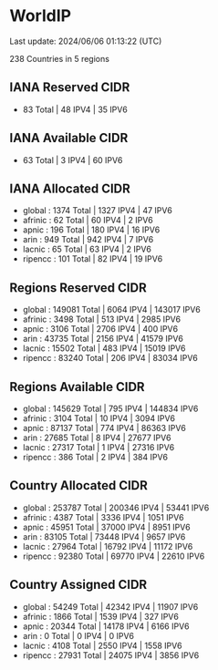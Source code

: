 # WorldIP

Last update: 2024/06/06 01:13:22 (UTC)

238 Countries in 5 regions

## IANA Reserved CIDR

- 83 Total | 48 IPV4 | 35 IPV6

## IANA Available CIDR

- 63 Total | 3 IPV4 | 60 IPV6

## IANA Allocated CIDR

- global : 1374 Total | 1327 IPV4 | 47 IPV6
- afrinic : 62 Total | 60 IPV4 | 2 IPV6
- apnic : 196 Total | 180 IPV4 | 16 IPV6
- arin : 949 Total | 942 IPV4 | 7 IPV6
- lacnic : 65 Total | 63 IPV4 | 2 IPV6
- ripencc : 101 Total | 82 IPV4 | 19 IPV6

## Regions Reserved CIDR

- global : 149081 Total | 6064 IPV4 | 143017 IPV6
- afrinic : 3498 Total | 513 IPV4 | 2985 IPV6
- apnic : 3106 Total | 2706 IPV4 | 400 IPV6
- arin : 43735 Total | 2156 IPV4 | 41579 IPV6
- lacnic : 15502 Total | 483 IPV4 | 15019 IPV6
- ripencc : 83240 Total | 206 IPV4 | 83034 IPV6

## Regions Available CIDR

- global : 145629 Total | 795 IPV4 | 144834 IPV6
- afrinic : 3104 Total | 10 IPV4 | 3094 IPV6
- apnic : 87137 Total | 774 IPV4 | 86363 IPV6
- arin : 27685 Total | 8 IPV4 | 27677 IPV6
- lacnic : 27317 Total | 1 IPV4 | 27316 IPV6
- ripencc : 386 Total | 2 IPV4 | 384 IPV6

## Country Allocated CIDR

- global : 253787 Total | 200346 IPV4 | 53441 IPV6
- afrinic : 4387 Total | 3336 IPV4 | 1051 IPV6
- apnic : 45951 Total | 37000 IPV4 | 8951 IPV6
- arin : 83105 Total | 73448 IPV4 | 9657 IPV6
- lacnic : 27964 Total | 16792 IPV4 | 11172 IPV6
- ripencc : 92380 Total | 69770 IPV4 | 22610 IPV6

## Country Assigned CIDR

- global : 54249 Total | 42342 IPV4 | 11907 IPV6
- afrinic : 1866 Total | 1539 IPV4 | 327 IPV6
- apnic : 20344 Total | 14178 IPV4 | 6166 IPV6
- arin : 0 Total | 0 IPV4 | 0 IPV6
- lacnic : 4108 Total | 2550 IPV4 | 1558 IPV6
- ripencc : 27931 Total | 24075 IPV4 | 3856 IPV6
